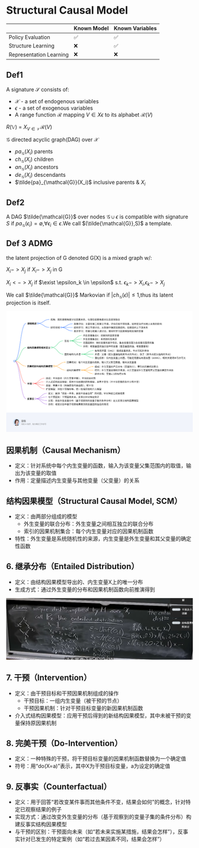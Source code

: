 # Structural Causal Model

|                         | Known Model | Known Variables |
| ----------------------- | ----------- | --------------- |
| Policy Evaluation       | ✅           | ✅               |
| Structure Learning      | ❌           | ✅               |
| Representation Learning | ❌           | ❌               |

## Def1

A signature $\mathcal{S}$ consists of:

- $\mathcal{X}$ - a set of endogenous variables
- $\epsilon$ - a set of exogenous variables
- A range function $\mathcal{R}$ mapping $V \in X \epsilon$ to its alphabet $\mathcal{R}(V)$

$R(\mathbb{V})$ = $X_{V \in \mathcal{V}} \mathcal{R}(V)$

$\mathcal{G}$ directed acyclic graph(DAG) over $\mathcal{X}$

- $pa_{\mathcal{G}}(X_i)$ parents
- $ch_{\mathcal{G}}(X_i)$ children
- $an_{\mathcal{G}}(X_i)$ ancestors
- $de_{\mathcal{G}}(X_i)$ descendants
- $\tilde{pa}_{\mathcal{G}}(X_i)$ inclusive parents & $X_i$

## Def2

A DAG $\tilde{\mathcal{G}}$ over nodes $\mathcal{G} \cup \epsilon$ is compatible with signature $S$ if $pa_{\mathcal{G}}(\epsilon_i) = \emptyset$,$\forall \epsilon_i \in \epsilon$.We call $(\tilde{\mathcal{G}},S)$ a template.

## Def 3 ADMG

the latent projection of G denoted G(X) is a mixed graph w/:

$X_i->X_j$ if $X_i->X_j$ in G

$X_i<->X_j$ if $\exist \epsilon_k \in \epsilon$ s.t. $\epsilon_k -> X_i$,$\epsilon_k -> X_j$

We call $\tilde{\mathcal{G}}$ Markovian if $|ch_{\mathcal{G}}(\epsilon)| \leq 1$,thus its latent projection is itself.

![1755766247947](image/StructuralCausalModel/1755766247947.png)

##  因果机制（Causal Mechanism）

- 定义：针对系统中每个内生变量的函数，输入为该变量父集范围内的取值，输出为该变量的取值
- 作用：定量描述内生变量与其他变量（父变量）的关系

## 结构因果模型（Structural Causal Model, SCM）

- 定义：由两部分组成的模型
  - 外生变量的联合分布：外生变量之间相互独立的联合分布
  - 索引的因果机制集合：每个内生变量对应的因果机制函数
- 特性：外生变量是系统随机性的来源，内生变量是外生变量和其父变量的确定性函数

## 6. 继承分布（Entailed Distribution）

- 定义：由结构因果模型导出的、内生变量X上的唯一分布
- 生成方式：通过外生变量的分布和因果机制函数向前推演得到

![1755768690568](image/StructuralCausalModel/1755768690568.png)

## 7. 干预（Intervention）

- 定义：由干预目标和干预因果机制组成的操作
  - 干预目标：一组内生变量（被干预的节点）
  - 干预因果机制：针对干预目标变量的新因果机制函数
- 介入式结构因果模型：应用干预后得到的新结构因果模型，其中未被干预的变量保持原因果机制

## 8. 完美干预（Do-Intervention）

- 定义：一种特殊的干预，将干预目标变量的因果机制函数替换为一个确定值
- 符号：用“do(X=a)”表示，其中X为干预目标变量，a为设定的确定值

## 9. 反事实（Counterfactual）

- 定义：用于回答“若改变某件事而其他条件不变，结果会如何”的概念，针对特定已观察结果的例子
- 实现方式：通过改变外生变量的分布（基于观察到的变量子集的条件分布）构建反事实结构因果模型
- 与干预的区别：干预面向未来（如“若未来实施某措施，结果会怎样”），反事实针对已发生的特定案例（如“若过去某因素不同，结果会怎样”）
